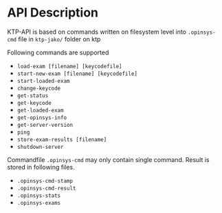 # API Description

KTP-API is based on commands written on filesystem level into `.opinsys-cmd` file in `ktp-jako/` folder on ktp

Following commands are supported

* `load-exam [filename] [keycodefile]`
* `start-new-exam [filename] [keycodefile]`
* `start-loaded-exam`
* `change-keycode`
* `get-status`
* `get-keycode`
* `get-loaded-exam`
* `get-opinsys-info`
* `get-server-version`
* `ping`
* `store-exam-results [filename]`
* `shutdown-server`

Commandfile `.opinsys-cmd` may only contain single command. Result is stored in following files.
* `.opinsys-cmd-stamp`
* `.opinsys-cmd-result`
* `.opinsys-stats`
* `.opinsys-exams`